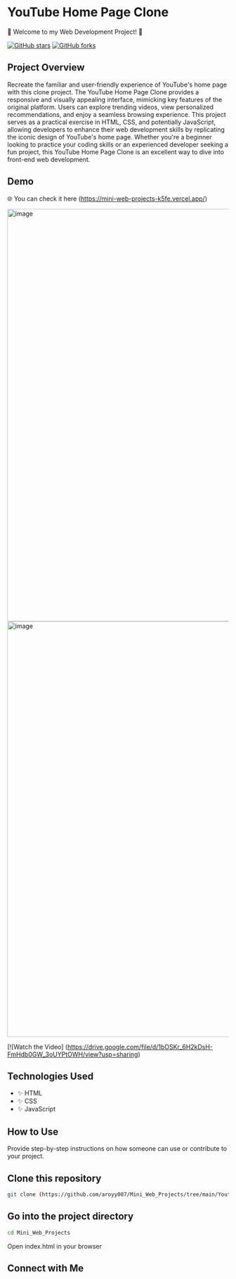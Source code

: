 
# YouTube Home Page Clone

🚀 Welcome to my Web Development Project! 🚀

[![GitHub stars](https://img.shields.io/github/stars/aroyy007/Mini_Web_Projects.svg?style=social)](https://github.com/aroyy007/Mini_Web_Projects/tree/main/Youtube_Clone/stargazers)
[![GitHub forks](https://img.shields.io/github/forks/aroyy007/Mini_Web_Projects.svg?style=social)](https://github.com/aroyy007/Mini_Web_Projects/tree/main/Youtube_Clone/network/members)

## Project Overview

Recreate the familiar and user-friendly experience of YouTube's home page with this clone project. The YouTube Home Page Clone provides a responsive and visually appealing interface, mimicking key features of the original platform. Users can explore trending videos, view personalized recommendations, and enjoy a seamless browsing experience. This project serves as a practical exercise in HTML, CSS, and potentially JavaScript, allowing developers to enhance their web development skills by replicating the iconic design of YouTube's home page. Whether you're a beginner looking to practice your coding skills or an experienced developer seeking a fun project, this YouTube Home Page Clone is an excellent way to dive into front-end web development.

## Demo

🌐 You can check it here (https://mini-web-projects-k5fe.vercel.app/)

<img width="937" alt="image" src="https://github.com/aroyy007/Mini_Web_Projects/assets/120275227/9042e364-a317-4d0b-864e-b6ab84acdf84">
<img width="944" alt="image" src="https://github.com/aroyy007/Mini_Web_Projects/assets/120275227/8840a5a9-bab1-4dd8-a800-171057be15a5">


[![Watch the Video] (https://drive.google.com/file/d/1bOSKr_6H2kDsH-FmHdb0GW_3oUYPtOWH/view?usp=sharing)
## Technologies Used

- ✨ HTML
- ✨ CSS
- ✨ JavaScript
  
## How to Use

Provide step-by-step instructions on how someone can use or contribute to your project.


## Clone this repository
```bash
git clone (https://github.com/aroyy007/Mini_Web_Projects/tree/main/Youtube_Clone)
```
## Go into the project directory
```bash
cd Mini_Web_Projects
```
Open index.html in your browser

## Connect with Me
